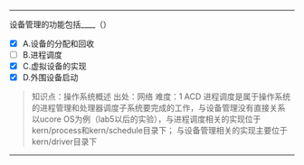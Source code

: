 ---
设备管理的功能包括____（）
- [x] A.设备的分配和回收
- [ ] B.进程调度
- [x] C.虚拟设备的实现
- [x] D.外围设备启动

> 知识点：操作系统概述
> 出处：网络
> 难度：1
> ACD 进程调度是属于操作系统的进程管理和处理器调度子系统要完成的工作，与设备管理没有直接关系 
> 以ucore OS为例（lab5以后的实验），与进程调度相关的实现位于kern/process和kern/schedule目录下；
> 与设备管理相关的实现主要位于kern/driver目录下


---